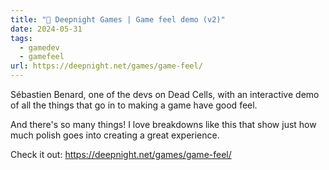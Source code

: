 ```yaml
---
title: "🔗 Deepnight Games | Game feel demo (v2)"
date: 2024-05-31
tags:
  - gamedev
  - gamefeel
url: https://deepnight.net/games/game-feel/
---
```


Sébastien Benard, one of the devs on Dead Cells, with an interactive demo of all the things that go in to making a game have good feel.

And there's so many things! I love breakdowns like this that show just how much polish goes into creating a great experience.

Check it out: https://deepnight.net/games/game-feel/